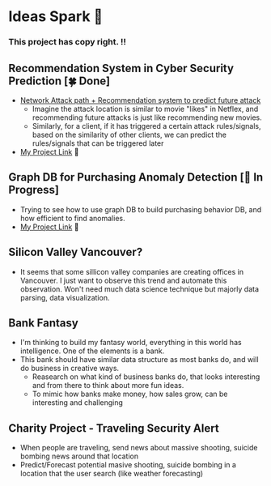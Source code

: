 # Ideas Spark 🌟

### This project has copy right. ‼️


## Recommendation System in Cyber Security Prediction [🍀 Done]
* [Network Attack path + Recommendation system to predict future attack][1]
  * Imagine the attack location is similar to movie "likes" in Netflex, and recommending future attacks is just like recommending new movies.
  * Similarly, for a client, if it has triggered a certain attack rules/signals, based on the similarity of other clients, we can predict the rules/signals that can be triggered later
* [My Project Link][2] 💖

## Graph DB for Purchasing Anomaly Detection [🌱 In Progress]
* Trying to see how to use graph DB to build purchasing behavior DB, and how efficient to find anomalies.
* [My Project Link][3] 💖

## Silicon Valley Vancouver?
* It seems that some sillicon valley companies are creating offices in Vancouver. I just want to observe this trend and automate this observation. Won't need much data science technique but majorly data parsing, data visualization.
  
## Bank Fantasy
* I'm thinking to build my fantasy world, everything in this world has intelligence. One of the elements is a bank. 
* This bank should have similar data structure as most banks do, and will do business in creative ways.
  * Reasearch on what kind of business banks do, that looks interesting and from there to think about more fun ideas.
  * To mimic how banks make money, how sales grow, can be interesting and challenging
  
## Charity Project - Traveling Security Alert
  * When people are traveling, send news about massive shooting, suicide bombing news around that location
  * Predict/Forecast potential masive shooting, suicide bombing in a location that the user search (like weather forecasting)


[1]:https://arxiv.org/pdf/1804.10276.pdf
[2]:https://github.com/hanhanwu/Hanhan_Break_the_Limits/tree/master/attack_signals_recommendation_system
[3]:https://github.com/hanhanwu/Hanhan_Data_Science_Practice/tree/master/Graph_Database/purchase_anomaly
